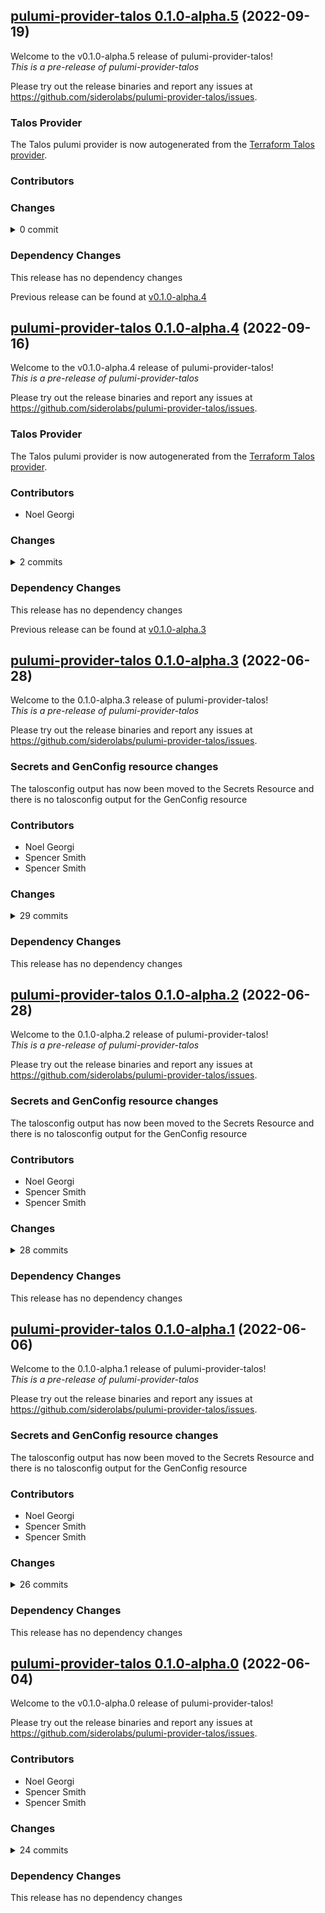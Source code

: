 ## [pulumi-provider-talos 0.1.0-alpha.5](https://github.com/siderolabs/pulumi-provider-talos/releases/tag/v0.1.0-alpha.5) (2022-09-19)

Welcome to the v0.1.0-alpha.5 release of pulumi-provider-talos!  
*This is a pre-release of pulumi-provider-talos*



Please try out the release binaries and report any issues at
https://github.com/siderolabs/pulumi-provider-talos/issues.

### Talos Provider

The Talos pulumi provider is now autogenerated from the [Terraform Talos provider](github.com/siderolabs/terraform-provider-talos/).


### Contributors


### Changes
<details><summary>0 commit</summary>
<p>

</p>
</details>

### Dependency Changes

This release has no dependency changes

Previous release can be found at [v0.1.0-alpha.4](https://github.com/siderolabs/pulumi-provider-talos/releases/tag/v0.1.0-alpha.4)

## [pulumi-provider-talos 0.1.0-alpha.4](https://github.com/siderolabs/pulumi-provider-talos/releases/tag/v0.1.0-alpha.4) (2022-09-16)

Welcome to the v0.1.0-alpha.4 release of pulumi-provider-talos!  
*This is a pre-release of pulumi-provider-talos*



Please try out the release binaries and report any issues at
https://github.com/siderolabs/pulumi-provider-talos/issues.

### Talos Provider

The Talos pulumi provider is now autogenerated from the [Terraform Talos provider](github.com/siderolabs/terraform-provider-talos/).


### Contributors

* Noel Georgi

### Changes
<details><summary>2 commits</summary>
<p>

* [`67a6e55`](https://github.com/siderolabs/pulumi-provider-talos/commit/67a6e556a8f9a0f52c98c6b010b91f90a0f80d8f) feat: move to tf bridge
* [`8ffa489`](https://github.com/siderolabs/pulumi-provider-talos/commit/8ffa4898661a089dce56eb28af58488ea6e21aff) chore: use version data from talos sdk
</p>
</details>

### Dependency Changes

This release has no dependency changes

Previous release can be found at [v0.1.0-alpha.3](https://github.com/siderolabs/pulumi-provider-talos/releases/tag/v0.1.0-alpha.3)

## [pulumi-provider-talos 0.1.0-alpha.3](https://github.com/siderolabs/pulumi-provider-talos/releases/tag/v0.1.0-alpha.3) (2022-06-28)

Welcome to the 0.1.0-alpha.3 release of pulumi-provider-talos!  
*This is a pre-release of pulumi-provider-talos*



Please try out the release binaries and report any issues at
https://github.com/siderolabs/pulumi-provider-talos/issues.

### Secrets and GenConfig resource changes

The talosconfig output has now been moved to the Secrets Resource and there is no talosconfig output for the GenConfig resource


### Contributors

* Noel Georgi
* Spencer Smith
* Spencer Smith

### Changes
<details><summary>29 commits</summary>
<p>

* [`f0c0009`](https://github.com/siderolabs/pulumi-provider-talos/commit/f0c0009eec2f90e4e7e2e3a77076fd95af644754) release(v0.1.0-alpha.2): prepare release
* [`28004e1`](https://github.com/siderolabs/pulumi-provider-talos/commit/28004e1814eeae39c55d5bab54476c434d3120d9) chore: bump machinery to v1.1.0
* [`8b9d250`](https://github.com/siderolabs/pulumi-provider-talos/commit/8b9d2507e9f33c1f6244e67893dfc5649186a717) release(v0.1.0-alpha.1): prepare release
* [`572775a`](https://github.com/siderolabs/pulumi-provider-talos/commit/572775a1b3116a16cc21cf31e5ed160196b4a4a1) feat: move talosconfig to secrets resource
* [`a42cd3c`](https://github.com/siderolabs/pulumi-provider-talos/commit/a42cd3c5e855978f4b0eee805cc2710a71343241) release(v0.1.0-alpha.0): prepare release
* [`2073e17`](https://github.com/siderolabs/pulumi-provider-talos/commit/2073e17399a756a69d32a7602d5ca1ba022f5e13) feat: build multiple architectures
* [`811dfa6`](https://github.com/siderolabs/pulumi-provider-talos/commit/811dfa6d2d3a9460da9f2a77dd07b3e8c97202ca) feat: add further CI functionality
* [`bfc411f`](https://github.com/siderolabs/pulumi-provider-talos/commit/bfc411f8abe0ad80d13c2f418fa0c632071a531a) feat: add CI testing
* [`03f43ea`](https://github.com/siderolabs/pulumi-provider-talos/commit/03f43ea60bc54847e21e9c2518b6fb6cea4d4d0d) fix: update all frezbo refs to siderolabs
* [`e11dd36`](https://github.com/siderolabs/pulumi-provider-talos/commit/e11dd361ccdffcee14b327c44fa62020a24f30f6) chore: support applying config
* [`6e068b0`](https://github.com/siderolabs/pulumi-provider-talos/commit/6e068b030b37814c3d96bccb1e35d1f487c06c06) Merge pull request  [#1](https://github.com/siderolabs/pulumi-provider-talos/pull/1) from rsmitty/main
* [`bdd1e8d`](https://github.com/siderolabs/pulumi-provider-talos/commit/bdd1e8dd95e136ce011acfcb897faf331760db28) fix: ensure additional sans are processed correctly
* [`ee48675`](https://github.com/siderolabs/pulumi-provider-talos/commit/ee4867569269e4376aefd6cf227e7ff8a34dae90) chore: bump talos to v1.0.0-beta.2
* [`d9ceba5`](https://github.com/siderolabs/pulumi-provider-talos/commit/d9ceba523c250e72cc6e472af69bb7773cf9b191) chore: update example
* [`08fd1fd`](https://github.com/siderolabs/pulumi-provider-talos/commit/08fd1fd91e659e8321199d527ae064ff3a0df831) chore: update to go 1.18
* [`09edb09`](https://github.com/siderolabs/pulumi-provider-talos/commit/09edb09055a7bad12b86f4f1624dede410aba064) chore: mark outputs as secrets
* [`cf613aa`](https://github.com/siderolabs/pulumi-provider-talos/commit/cf613aaaabdd2017aba892ed0c84eecf19ccfab3) chore: use talos/machinery from latest
* [`6642479`](https://github.com/siderolabs/pulumi-provider-talos/commit/6642479878e313e89ced2725b2c0343ce78af6dc) feat: add GetKubeConfig resource
* [`09771e3`](https://github.com/siderolabs/pulumi-provider-talos/commit/09771e3d4c0f974462b39ce65b0a0ee0cdea2c56) fix: bootstrap timeout handling
* [`836f66b`](https://github.com/siderolabs/pulumi-provider-talos/commit/836f66bd6510b0819e7b23ebf1c6d65452f8b6e8) fix: bootstrap timeout
* [`941d8f5`](https://github.com/siderolabs/pulumi-provider-talos/commit/941d8f533d88b3a513885b9c87623ca50a33736c) feat: improve patch UX
* [`141d690`](https://github.com/siderolabs/pulumi-provider-talos/commit/141d690bdea26efc3524c1a6a41b1daea4584af5) fix: casting from pulumi map to int
* [`38a41ab`](https://github.com/siderolabs/pulumi-provider-talos/commit/38a41aba8500be93cf19362d0a0d1f323545ebcf) fix: bootstrap provider
* [`eda59ca`](https://github.com/siderolabs/pulumi-provider-talos/commit/eda59cae9770f12c544c0c11f2422a6346b1208f) chore: use fork to fix grpc error
* [`2f44d32`](https://github.com/siderolabs/pulumi-provider-talos/commit/2f44d3277f2563d42f12f2d4df5ed92afe6339be) feat: add NodeBootstrap resource
* [`1e37daf`](https://github.com/siderolabs/pulumi-provider-talos/commit/1e37daf3e01bfc630853a6e0ca2246e1d4d0140b) feat: add ClusterConfig and ClusterSecrets resources
* [`8300bfa`](https://github.com/siderolabs/pulumi-provider-talos/commit/8300bfa1ea9a42e2bd9748a4ccf8d36d7af7ec54) feat: secretsBundle Create() works
* [`67b66fe`](https://github.com/siderolabs/pulumi-provider-talos/commit/67b66fec94a93bd507d06aa4d8dc1f4452c1376b) chore: first pass
* [`ecf31c0`](https://github.com/siderolabs/pulumi-provider-talos/commit/ecf31c085e9e912837e66940f80f30b23b2a0339) Initial commit
</p>
</details>

### Dependency Changes

This release has no dependency changes

## [pulumi-provider-talos 0.1.0-alpha.2](https://github.com/siderolabs/pulumi-provider-talos/releases/tag/v0.1.0-alpha.2) (2022-06-28)

Welcome to the 0.1.0-alpha.2 release of pulumi-provider-talos!  
*This is a pre-release of pulumi-provider-talos*



Please try out the release binaries and report any issues at
https://github.com/siderolabs/pulumi-provider-talos/issues.

### Secrets and GenConfig resource changes

The talosconfig output has now been moved to the Secrets Resource and there is no talosconfig output for the GenConfig resource


### Contributors

* Noel Georgi
* Spencer Smith
* Spencer Smith

### Changes
<details><summary>28 commits</summary>
<p>

* [`28004e1`](https://github.com/siderolabs/pulumi-provider-talos/commit/28004e1814eeae39c55d5bab54476c434d3120d9) chore: bump machinery to v1.1.0
* [`8b9d250`](https://github.com/siderolabs/pulumi-provider-talos/commit/8b9d2507e9f33c1f6244e67893dfc5649186a717) release(v0.1.0-alpha.1): prepare release
* [`572775a`](https://github.com/siderolabs/pulumi-provider-talos/commit/572775a1b3116a16cc21cf31e5ed160196b4a4a1) feat: move talosconfig to secrets resource
* [`a42cd3c`](https://github.com/siderolabs/pulumi-provider-talos/commit/a42cd3c5e855978f4b0eee805cc2710a71343241) release(v0.1.0-alpha.0): prepare release
* [`2073e17`](https://github.com/siderolabs/pulumi-provider-talos/commit/2073e17399a756a69d32a7602d5ca1ba022f5e13) feat: build multiple architectures
* [`811dfa6`](https://github.com/siderolabs/pulumi-provider-talos/commit/811dfa6d2d3a9460da9f2a77dd07b3e8c97202ca) feat: add further CI functionality
* [`bfc411f`](https://github.com/siderolabs/pulumi-provider-talos/commit/bfc411f8abe0ad80d13c2f418fa0c632071a531a) feat: add CI testing
* [`03f43ea`](https://github.com/siderolabs/pulumi-provider-talos/commit/03f43ea60bc54847e21e9c2518b6fb6cea4d4d0d) fix: update all frezbo refs to siderolabs
* [`e11dd36`](https://github.com/siderolabs/pulumi-provider-talos/commit/e11dd361ccdffcee14b327c44fa62020a24f30f6) chore: support applying config
* [`6e068b0`](https://github.com/siderolabs/pulumi-provider-talos/commit/6e068b030b37814c3d96bccb1e35d1f487c06c06) Merge pull request  [#1](https://github.com/siderolabs/pulumi-provider-talos/pull/1) from rsmitty/main
* [`bdd1e8d`](https://github.com/siderolabs/pulumi-provider-talos/commit/bdd1e8dd95e136ce011acfcb897faf331760db28) fix: ensure additional sans are processed correctly
* [`ee48675`](https://github.com/siderolabs/pulumi-provider-talos/commit/ee4867569269e4376aefd6cf227e7ff8a34dae90) chore: bump talos to v1.0.0-beta.2
* [`d9ceba5`](https://github.com/siderolabs/pulumi-provider-talos/commit/d9ceba523c250e72cc6e472af69bb7773cf9b191) chore: update example
* [`08fd1fd`](https://github.com/siderolabs/pulumi-provider-talos/commit/08fd1fd91e659e8321199d527ae064ff3a0df831) chore: update to go 1.18
* [`09edb09`](https://github.com/siderolabs/pulumi-provider-talos/commit/09edb09055a7bad12b86f4f1624dede410aba064) chore: mark outputs as secrets
* [`cf613aa`](https://github.com/siderolabs/pulumi-provider-talos/commit/cf613aaaabdd2017aba892ed0c84eecf19ccfab3) chore: use talos/machinery from latest
* [`6642479`](https://github.com/siderolabs/pulumi-provider-talos/commit/6642479878e313e89ced2725b2c0343ce78af6dc) feat: add GetKubeConfig resource
* [`09771e3`](https://github.com/siderolabs/pulumi-provider-talos/commit/09771e3d4c0f974462b39ce65b0a0ee0cdea2c56) fix: bootstrap timeout handling
* [`836f66b`](https://github.com/siderolabs/pulumi-provider-talos/commit/836f66bd6510b0819e7b23ebf1c6d65452f8b6e8) fix: bootstrap timeout
* [`941d8f5`](https://github.com/siderolabs/pulumi-provider-talos/commit/941d8f533d88b3a513885b9c87623ca50a33736c) feat: improve patch UX
* [`141d690`](https://github.com/siderolabs/pulumi-provider-talos/commit/141d690bdea26efc3524c1a6a41b1daea4584af5) fix: casting from pulumi map to int
* [`38a41ab`](https://github.com/siderolabs/pulumi-provider-talos/commit/38a41aba8500be93cf19362d0a0d1f323545ebcf) fix: bootstrap provider
* [`eda59ca`](https://github.com/siderolabs/pulumi-provider-talos/commit/eda59cae9770f12c544c0c11f2422a6346b1208f) chore: use fork to fix grpc error
* [`2f44d32`](https://github.com/siderolabs/pulumi-provider-talos/commit/2f44d3277f2563d42f12f2d4df5ed92afe6339be) feat: add NodeBootstrap resource
* [`1e37daf`](https://github.com/siderolabs/pulumi-provider-talos/commit/1e37daf3e01bfc630853a6e0ca2246e1d4d0140b) feat: add ClusterConfig and ClusterSecrets resources
* [`8300bfa`](https://github.com/siderolabs/pulumi-provider-talos/commit/8300bfa1ea9a42e2bd9748a4ccf8d36d7af7ec54) feat: secretsBundle Create() works
* [`67b66fe`](https://github.com/siderolabs/pulumi-provider-talos/commit/67b66fec94a93bd507d06aa4d8dc1f4452c1376b) chore: first pass
* [`ecf31c0`](https://github.com/siderolabs/pulumi-provider-talos/commit/ecf31c085e9e912837e66940f80f30b23b2a0339) Initial commit
</p>
</details>

### Dependency Changes

This release has no dependency changes

## [pulumi-provider-talos 0.1.0-alpha.1](https://github.com/siderolabs/pulumi-provider-talos/releases/tag/v0.1.0-alpha.1) (2022-06-06)

Welcome to the 0.1.0-alpha.1 release of pulumi-provider-talos!  
*This is a pre-release of pulumi-provider-talos*



Please try out the release binaries and report any issues at
https://github.com/siderolabs/pulumi-provider-talos/issues.

### Secrets and GenConfig resource changes

The talosconfig output has now been moved to the Secrets Resource and there is no talosconfig output for the GenConfig resource


### Contributors

* Noel Georgi
* Spencer Smith
* Spencer Smith

### Changes
<details><summary>26 commits</summary>
<p>

* [`572775a`](https://github.com/siderolabs/pulumi-provider-talos/commit/572775a1b3116a16cc21cf31e5ed160196b4a4a1) feat: move talosconfig to secrets resource
* [`a42cd3c`](https://github.com/siderolabs/pulumi-provider-talos/commit/a42cd3c5e855978f4b0eee805cc2710a71343241) release(v0.1.0-alpha.0): prepare release
* [`2073e17`](https://github.com/siderolabs/pulumi-provider-talos/commit/2073e17399a756a69d32a7602d5ca1ba022f5e13) feat: build multiple architectures
* [`811dfa6`](https://github.com/siderolabs/pulumi-provider-talos/commit/811dfa6d2d3a9460da9f2a77dd07b3e8c97202ca) feat: add further CI functionality
* [`bfc411f`](https://github.com/siderolabs/pulumi-provider-talos/commit/bfc411f8abe0ad80d13c2f418fa0c632071a531a) feat: add CI testing
* [`03f43ea`](https://github.com/siderolabs/pulumi-provider-talos/commit/03f43ea60bc54847e21e9c2518b6fb6cea4d4d0d) fix: update all frezbo refs to siderolabs
* [`e11dd36`](https://github.com/siderolabs/pulumi-provider-talos/commit/e11dd361ccdffcee14b327c44fa62020a24f30f6) chore: support applying config
* [`6e068b0`](https://github.com/siderolabs/pulumi-provider-talos/commit/6e068b030b37814c3d96bccb1e35d1f487c06c06) Merge pull request  [#1](https://github.com/siderolabs/pulumi-provider-talos/pull/1) from rsmitty/main
* [`bdd1e8d`](https://github.com/siderolabs/pulumi-provider-talos/commit/bdd1e8dd95e136ce011acfcb897faf331760db28) fix: ensure additional sans are processed correctly
* [`ee48675`](https://github.com/siderolabs/pulumi-provider-talos/commit/ee4867569269e4376aefd6cf227e7ff8a34dae90) chore: bump talos to v1.0.0-beta.2
* [`d9ceba5`](https://github.com/siderolabs/pulumi-provider-talos/commit/d9ceba523c250e72cc6e472af69bb7773cf9b191) chore: update example
* [`08fd1fd`](https://github.com/siderolabs/pulumi-provider-talos/commit/08fd1fd91e659e8321199d527ae064ff3a0df831) chore: update to go 1.18
* [`09edb09`](https://github.com/siderolabs/pulumi-provider-talos/commit/09edb09055a7bad12b86f4f1624dede410aba064) chore: mark outputs as secrets
* [`cf613aa`](https://github.com/siderolabs/pulumi-provider-talos/commit/cf613aaaabdd2017aba892ed0c84eecf19ccfab3) chore: use talos/machinery from latest
* [`6642479`](https://github.com/siderolabs/pulumi-provider-talos/commit/6642479878e313e89ced2725b2c0343ce78af6dc) feat: add GetKubeConfig resource
* [`09771e3`](https://github.com/siderolabs/pulumi-provider-talos/commit/09771e3d4c0f974462b39ce65b0a0ee0cdea2c56) fix: bootstrap timeout handling
* [`836f66b`](https://github.com/siderolabs/pulumi-provider-talos/commit/836f66bd6510b0819e7b23ebf1c6d65452f8b6e8) fix: bootstrap timeout
* [`941d8f5`](https://github.com/siderolabs/pulumi-provider-talos/commit/941d8f533d88b3a513885b9c87623ca50a33736c) feat: improve patch UX
* [`141d690`](https://github.com/siderolabs/pulumi-provider-talos/commit/141d690bdea26efc3524c1a6a41b1daea4584af5) fix: casting from pulumi map to int
* [`38a41ab`](https://github.com/siderolabs/pulumi-provider-talos/commit/38a41aba8500be93cf19362d0a0d1f323545ebcf) fix: bootstrap provider
* [`eda59ca`](https://github.com/siderolabs/pulumi-provider-talos/commit/eda59cae9770f12c544c0c11f2422a6346b1208f) chore: use fork to fix grpc error
* [`2f44d32`](https://github.com/siderolabs/pulumi-provider-talos/commit/2f44d3277f2563d42f12f2d4df5ed92afe6339be) feat: add NodeBootstrap resource
* [`1e37daf`](https://github.com/siderolabs/pulumi-provider-talos/commit/1e37daf3e01bfc630853a6e0ca2246e1d4d0140b) feat: add ClusterConfig and ClusterSecrets resources
* [`8300bfa`](https://github.com/siderolabs/pulumi-provider-talos/commit/8300bfa1ea9a42e2bd9748a4ccf8d36d7af7ec54) feat: secretsBundle Create() works
* [`67b66fe`](https://github.com/siderolabs/pulumi-provider-talos/commit/67b66fec94a93bd507d06aa4d8dc1f4452c1376b) chore: first pass
* [`ecf31c0`](https://github.com/siderolabs/pulumi-provider-talos/commit/ecf31c085e9e912837e66940f80f30b23b2a0339) Initial commit
</p>
</details>

### Dependency Changes

This release has no dependency changes

## [pulumi-provider-talos 0.1.0-alpha.0](https://github.com/siderolabs/pulumi-provider-talos/releases/tag/v0.1.0-alpha.0) (2022-06-04)

Welcome to the v0.1.0-alpha.0 release of pulumi-provider-talos!



Please try out the release binaries and report any issues at
https://github.com/siderolabs/pulumi-provider-talos/issues.

### Contributors

* Noel Georgi
* Spencer Smith
* Spencer Smith

### Changes
<details><summary>24 commits</summary>
<p>

* [`2073e17`](https://github.com/siderolabs/pulumi-provider-talos/commit/2073e17399a756a69d32a7602d5ca1ba022f5e13) feat: build multiple architectures
* [`811dfa6`](https://github.com/siderolabs/pulumi-provider-talos/commit/811dfa6d2d3a9460da9f2a77dd07b3e8c97202ca) feat: add further CI functionality
* [`bfc411f`](https://github.com/siderolabs/pulumi-provider-talos/commit/bfc411f8abe0ad80d13c2f418fa0c632071a531a) feat: add CI testing
* [`03f43ea`](https://github.com/siderolabs/pulumi-provider-talos/commit/03f43ea60bc54847e21e9c2518b6fb6cea4d4d0d) fix: update all frezbo refs to siderolabs
* [`e11dd36`](https://github.com/siderolabs/pulumi-provider-talos/commit/e11dd361ccdffcee14b327c44fa62020a24f30f6) chore: support applying config
* [`6e068b0`](https://github.com/siderolabs/pulumi-provider-talos/commit/6e068b030b37814c3d96bccb1e35d1f487c06c06) Merge pull request  [#1](https://github.com/siderolabs/pulumi-provider-talos/pull/1) from rsmitty/main
* [`bdd1e8d`](https://github.com/siderolabs/pulumi-provider-talos/commit/bdd1e8dd95e136ce011acfcb897faf331760db28) fix: ensure additional sans are processed correctly
* [`ee48675`](https://github.com/siderolabs/pulumi-provider-talos/commit/ee4867569269e4376aefd6cf227e7ff8a34dae90) chore: bump talos to v1.0.0-beta.2
* [`d9ceba5`](https://github.com/siderolabs/pulumi-provider-talos/commit/d9ceba523c250e72cc6e472af69bb7773cf9b191) chore: update example
* [`08fd1fd`](https://github.com/siderolabs/pulumi-provider-talos/commit/08fd1fd91e659e8321199d527ae064ff3a0df831) chore: update to go 1.18
* [`09edb09`](https://github.com/siderolabs/pulumi-provider-talos/commit/09edb09055a7bad12b86f4f1624dede410aba064) chore: mark outputs as secrets
* [`cf613aa`](https://github.com/siderolabs/pulumi-provider-talos/commit/cf613aaaabdd2017aba892ed0c84eecf19ccfab3) chore: use talos/machinery from latest
* [`6642479`](https://github.com/siderolabs/pulumi-provider-talos/commit/6642479878e313e89ced2725b2c0343ce78af6dc) feat: add GetKubeConfig resource
* [`09771e3`](https://github.com/siderolabs/pulumi-provider-talos/commit/09771e3d4c0f974462b39ce65b0a0ee0cdea2c56) fix: bootstrap timeout handling
* [`836f66b`](https://github.com/siderolabs/pulumi-provider-talos/commit/836f66bd6510b0819e7b23ebf1c6d65452f8b6e8) fix: bootstrap timeout
* [`941d8f5`](https://github.com/siderolabs/pulumi-provider-talos/commit/941d8f533d88b3a513885b9c87623ca50a33736c) feat: improve patch UX
* [`141d690`](https://github.com/siderolabs/pulumi-provider-talos/commit/141d690bdea26efc3524c1a6a41b1daea4584af5) fix: casting from pulumi map to int
* [`38a41ab`](https://github.com/siderolabs/pulumi-provider-talos/commit/38a41aba8500be93cf19362d0a0d1f323545ebcf) fix: bootstrap provider
* [`eda59ca`](https://github.com/siderolabs/pulumi-provider-talos/commit/eda59cae9770f12c544c0c11f2422a6346b1208f) chore: use fork to fix grpc error
* [`2f44d32`](https://github.com/siderolabs/pulumi-provider-talos/commit/2f44d3277f2563d42f12f2d4df5ed92afe6339be) feat: add NodeBootstrap resource
* [`1e37daf`](https://github.com/siderolabs/pulumi-provider-talos/commit/1e37daf3e01bfc630853a6e0ca2246e1d4d0140b) feat: add ClusterConfig and ClusterSecrets resources
* [`8300bfa`](https://github.com/siderolabs/pulumi-provider-talos/commit/8300bfa1ea9a42e2bd9748a4ccf8d36d7af7ec54) feat: secretsBundle Create() works
* [`67b66fe`](https://github.com/siderolabs/pulumi-provider-talos/commit/67b66fec94a93bd507d06aa4d8dc1f4452c1376b) chore: first pass
* [`ecf31c0`](https://github.com/siderolabs/pulumi-provider-talos/commit/ecf31c085e9e912837e66940f80f30b23b2a0339) Initial commit
</p>
</details>

### Dependency Changes

This release has no dependency changes

